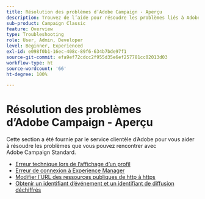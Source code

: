 ```yaml
---
title: Résolution des problèmes d’Adobe Campaign - Aperçu
description: Trouvez de l’aide pour résoudre les problèmes liés à Adobe Campaign.
sub-product: Campaign Classic
feature: Overview
type: Troubleshooting
role: User, Admin, Developer
level: Beginner, Experienced
exl-id: e098f0b1-16ec-408c-89f6-634b7bde97f1
source-git-commit: efa9ef72cdcc2f955d35e6ef257781cc02013d03
workflow-type: ht
source-wordcount: '66'
ht-degree: 100%

---
```


# Résolution des problèmes d’Adobe Campaign - Aperçu

Cette section a été fournie par le service clientèle d’Adobe pour vous aider à résoudre les problèmes que vous pouvez rencontrer avec Adobe Campaign Standard.

* [Erreur technique lors de l’affichage d’un profil](/help/troubleshoot/technical-error-while-viewing-profile.md)
* [Erreur de connexion à Experience Manager](/help/troubleshoot/error-aem-connection.md)
* [Modifier l’URL des ressources publiques de http à https](/help/troubleshoot/change-public-resource-url.md)
* [Obtenir un identifiant d’événement et un identifiant de diffusion déchiffrés](/help/troubleshoot/decrypted-eventid-and-deliveryid.md)

